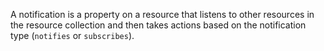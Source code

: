 A notification is a property on a resource that listens to other
resources in the resource collection and then takes actions based on the
notification type (`notifies` or `subscribes`).